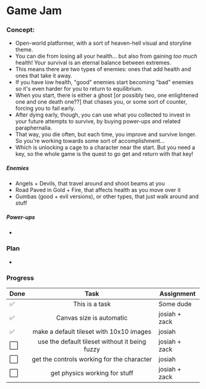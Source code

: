 # Game Jam

### Concept:

- Open-world platformer, with a sort of heaven-hell visual and storyline theme.
- You can die from losing all your health... but also from gaining *too much* health! Your survival is an eternal balance between extremes.
- This means there are two types of enemies: ones that add health and ones that take it away.
- If you have low health, "good" enemies start becoming "bad" enemies so it's even harder for you to return to equilibrium.
- When you start, there is either a ghost [or possibly two, one enlightened one and one death one??] that chases you, or some sort of counter, forcing you to fail early.
- After dying early, though, you can use what you collected to invest in your future attempts to survive, by buying power-ups and related paraphernalia.
- That way, you die often, but each time, you improve and survive longer. So you're working towards some sort of accomplishment...
- Which is unlocking a cage to a character near the start. But you need a key, so the whole game is the quest to go get and return with that key!

##### Enemies

- Angels + Devils, that travel around and shoot beams at you
- Road Paved in Gold + Fire, that affects health as you move over it
- Gumbas (good + evil versions), or other types, that just walk around and stuff

##### Power-ups

- 

### Plan

- 

### Progress

| Done |      Task      | Assignment   |
| ---- | :------------: | ------------ |
| ✅  | This is a task | Some dude    |
| ✅  |  Canvas size is automatic  | josiah + zack |
| ✅  |  make a default tileset with 10x10 images  | josiah |
| ⬜️  |  use the default tileset without it being fuzzy  | josiah + zack |
| ⬜️  |  get the controls working for the character  | josiah |
| ⬜️  |  get physics working for stuff  | josiah + zack |
